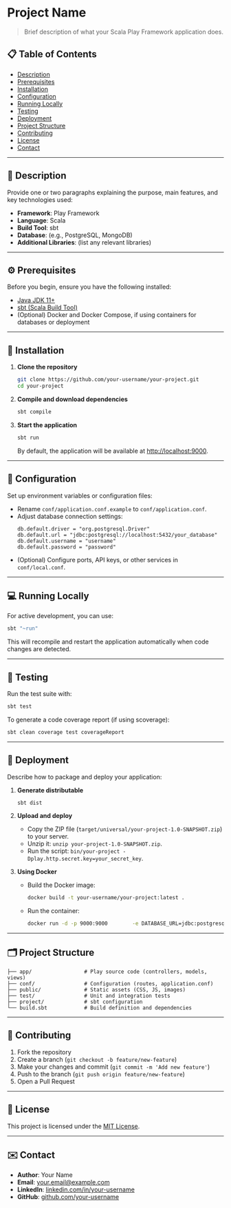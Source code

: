 # Project Name

> Brief description of what your Scala Play Framework application does.

## 📋 Table of Contents

- [Description](#description)  
- [Prerequisites](#prerequisites)  
- [Installation](#installation)  
- [Configuration](#configuration)  
- [Running Locally](#running-locally)  
- [Testing](#testing)  
- [Deployment](#deployment)  
- [Project Structure](#project-structure)  
- [Contributing](#contributing)  
- [License](#license)  
- [Contact](#contact)  

---

## 📖 Description

Provide one or two paragraphs explaining the purpose, main features, and key technologies used:  
- **Framework**: Play Framework  
- **Language**: Scala  
- **Build Tool**: sbt  
- **Database**: (e.g., PostgreSQL, MongoDB)  
- **Additional Libraries**: (list any relevant libraries)

---

## ⚙️ Prerequisites

Before you begin, ensure you have the following installed:

- [Java JDK 11+](https://adoptium.net/)  
- [sbt (Scala Build Tool)](https://www.scala-sbt.org/)  
- (Optional) Docker and Docker Compose, if using containers for databases or deployment

---

## 🚀 Installation

1. **Clone the repository**  
   ```bash
   git clone https://github.com/your-username/your-project.git
   cd your-project
   ```

2. **Compile and download dependencies**  
   ```bash
   sbt compile
   ```

3. **Start the application**  
   ```bash
   sbt run
   ```

   By default, the application will be available at [http://localhost:9000](http://localhost:9000).

---

## 🔧 Configuration

Set up environment variables or configuration files:

- Rename `conf/application.conf.example` to `conf/application.conf`.  
- Adjust database connection settings:
  ```hocon
  db.default.driver = "org.postgresql.Driver"
  db.default.url = "jdbc:postgresql://localhost:5432/your_database"
  db.default.username = "username"
  db.default.password = "password"
  ```
- (Optional) Configure ports, API keys, or other services in `conf/local.conf`.

---

## 💻 Running Locally

For active development, you can use:

```bash
sbt "~run"
```

This will recompile and restart the application automatically when code changes are detected.

---

## 🧪 Testing

Run the test suite with:

```bash
sbt test
```

To generate a code coverage report (if using scoverage):

```bash
sbt clean coverage test coverageReport
```

---

## 🚢 Deployment

Describe how to package and deploy your application:

1. **Generate distributable**  
   ```bash
   sbt dist
   ```
2. **Upload and deploy**  
   - Copy the ZIP file (`target/universal/your-project-1.0-SNAPSHOT.zip`) to your server.  
   - Unzip it: `unzip your-project-1.0-SNAPSHOT.zip`.  
   - Run the script: `bin/your-project -Dplay.http.secret.key=your_secret_key`.

3. **Using Docker**  
   - Build the Docker image:
     ```bash
     docker build -t your-username/your-project:latest .
     ```
   - Run the container:
     ```bash
     docker run -d -p 9000:9000        -e DATABASE_URL=jdbc:postgresql://host:5432/db        -e SECRET_KEY=your_secret_key        your-username/your-project:latest
     ```

---

## 🗂️ Project Structure

```
├── app/                 # Play source code (controllers, models, views)
├── conf/                # Configuration (routes, application.conf)
├── public/              # Static assets (CSS, JS, images)
├── test/                # Unit and integration tests
├── project/             # sbt configuration
└── build.sbt            # Build definition and dependencies
```

---

## 🤝 Contributing

1. Fork the repository  
2. Create a branch (`git checkout -b feature/new-feature`)  
3. Make your changes and commit (`git commit -m 'Add new feature'`)  
4. Push to the branch (`git push origin feature/new-feature`)  
5. Open a Pull Request

---

## 📄 License

This project is licensed under the [MIT License](LICENSE).

---

## ✉️ Contact

- **Author**: Your Name  
- **Email**: your.email@example.com  
- **LinkedIn**: [linkedin.com/in/your-username](https://linkedin.com/in/your-username)  
- **GitHub**: [github.com/your-username](https://github.com/your-username)  

